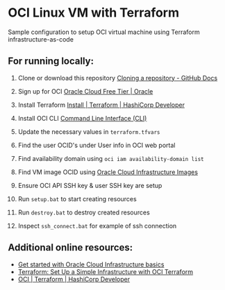 # OCI Linux VM with Terraform

Sample configuration to setup OCI virtual machine using Terraform infrastructure-as-code

## For running locally:

1. Clone or download this repository [Cloning a repository - GitHub Docs](https://docs.github.com/en/repositories/creating-and-managing-repositories/cloning-a-repository)

2. Sign up for OCI [Oracle Cloud Free Tier | Oracle](https://www.oracle.com/cloud/free/)

3. Install Terraform [Install | Terraform | HashiCorp Developer](https://developer.hashicorp.com/terraform/install)

4. Install OCI CLI [Command Line Interface (CLI)](https://docs.oracle.com/en-us/iaas/Content/API/Concepts/cliconcepts.htm)

5. Update the necessary values in `terraform.tfvars`

6. Find the user OCID's under User info in OCI web portal

7. Find availability domain using `oci iam availability-domain list`

8. Find VM image OCID using [Oracle Cloud Infrastructure Images](https://docs.oracle.com/en-us/iaas/images/)

9. Ensure OCI API SSH key & user SSH key are setup

10. Run `setup.bat` to start creating resources

11. Run `destroy.bat` to destroy created resources

12. Inspect `ssh_connect.bat` for example of ssh connection

## Additional online resources:

- [Get started with Oracle Cloud Infrastructure basics](https://docs.oracle.com/en/learn/oci-basics-tutorial/index.html)
- [Terraform: Set Up a Simple Infrastructure with OCI Terraform](https://docs.oracle.com/en-us/iaas/developer-tutorials/tutorials/tf-simple-infrastructure/01-summary.htm)
- [OCI | Terraform | HashiCorp Developer](https://developer.hashicorp.com/terraform/tutorials/oci-get-started)
